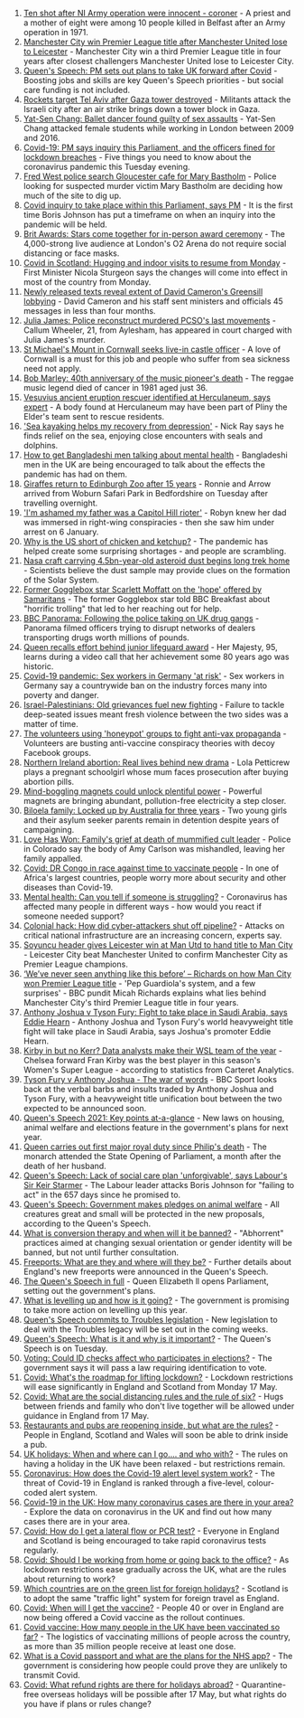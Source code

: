 1. [Ten shot after NI Army operation were innocent - coroner](https://www.bbc.co.uk/news/uk-northern-ireland-56986784) - A priest and a mother of eight were among 10 people killed in Belfast after an Army operation in 1971.
2. [Manchester City win Premier League title after Manchester United lose to Leicester](https://www.bbc.co.uk/sport/football/56964843) - Manchester City win a third Premier League title in four years after closest challengers Manchester United lose to Leicester City.
3. [Queen's Speech: PM sets out plans to take UK forward after Covid](https://www.bbc.co.uk/news/uk-politics-57071636) - Boosting jobs and skills are key Queen's Speech priorities - but social care funding is not included.
4. [Rockets target Tel Aviv after Gaza tower destroyed](https://www.bbc.co.uk/news/world-middle-east-57066275) - Militants attack the Israeli city after an air strike brings down a tower block in Gaza.
5. [Yat-Sen Chang: Ballet dancer found guilty of sex assaults](https://www.bbc.co.uk/news/uk-england-london-57073643) - Yat-Sen Chang attacked female students while working in London between 2009 and 2016.
6. [Covid-19: PM says inquiry this Parliament, and the officers fined for lockdown breaches](https://www.bbc.co.uk/news/uk-57065753) - Five things you need to know about the coronavirus pandemic this Tuesday evening.
7. [Fred West police search Gloucester cafe for Mary Bastholm](https://www.bbc.co.uk/news/uk-england-gloucestershire-57070279) - Police looking for suspected murder victim Mary Bastholm are deciding how much of the site to dig up.
8. [Covid inquiry to take place within this Parliament, says PM](https://www.bbc.co.uk/news/uk-57074536) - It is the first time Boris Johnson has put a timeframe on when an inquiry into the pandemic will be held.
9. [Brit Awards: Stars come together for in-person award ceremony](https://www.bbc.co.uk/news/entertainment-arts-57059652) - The 4,000-strong live audience at London's O2 Arena do not require social distancing or face masks.
10. [Covid in Scotland: Hugging and indoor visits to resume from Monday](https://www.bbc.co.uk/news/uk-scotland-57070970) - First Minister Nicola Sturgeon says the changes will come into effect in most of the country from Monday.
11. [Newly released texts reveal extent of David Cameron's Greensill lobbying](https://www.bbc.co.uk/news/uk-politics-57074690) - David Cameron and his staff sent ministers and officials 45 messages in less than four months.
12. [Julia James: Police reconstruct murdered PCSO's last movements](https://www.bbc.co.uk/news/uk-england-kent-57068647) - Callum Wheeler, 21, from Aylesham, has appeared in court charged with Julia James's murder.
13. [St Michael's Mount in Cornwall seeks live-in castle officer](https://www.bbc.co.uk/news/uk-england-cornwall-57076163) - A love of Cornwall is a must for this job and people who suffer from sea sickness need not apply.
14. [Bob Marley: 40th anniversary of the music pioneer's death](https://www.bbc.co.uk/news/in-pictures-57022757) - The reggae music legend died of cancer in 1981 aged just 36.
15. [Vesuvius ancient eruption rescuer identified at Herculaneum, says expert](https://www.bbc.co.uk/news/world-europe-57055163) - A body found at Herculaneum may have been part of Pliny the Elder's team sent to rescue residents.
16. ['Sea kayaking helps my recovery from depression'](https://www.bbc.co.uk/news/uk-scotland-glasgow-west-56979424) - Nick Ray says he finds relief on the sea, enjoying close encounters with seals and dolphins.
17. [How to get Bangladeshi men talking about mental health](https://www.bbc.co.uk/news/health-57059479) - Bangladeshi men in the UK are being encouraged to talk about the effects the pandemic has had on them.
18. [Giraffes return to Edinburgh Zoo after 15 years](https://www.bbc.co.uk/news/uk-scotland-edinburgh-east-fife-57071464) - Ronnie and Arrow arrived from Woburn Safari Park in Bedfordshire on Tuesday after travelling overnight.
19. ['I'm ashamed my father was a Capitol Hill rioter'](https://www.bbc.co.uk/news/world-us-canada-57022923) - Robyn knew her dad was immersed in right-wing conspiracies - then she saw him under arrest on 6 January.
20. [Why is the US short of chicken and ketchup?](https://www.bbc.co.uk/news/world-us-canada-57029542) - The pandemic has helped create some surprising shortages - and people are scrambling.
21. [Nasa craft carrying 4.5bn-year-old asteroid dust begins long trek home](https://www.bbc.co.uk/news/world-us-canada-57065381) - Scientists believe the dust sample may provide clues on the formation of the Solar System.
22. [Former Gogglebox star Scarlett Moffatt on the 'hope' offered by Samaritans](https://www.bbc.co.uk/news/uk-57030285) - The former Gogglebox star told BBC Breakfast about "horrific trolling" that led to her reaching out for help.
23. [BBC Panorama: Following the police taking on UK drug gangs](https://www.bbc.co.uk/news/uk-57058635) - Panorama filmed officers trying to disrupt networks of dealers transporting drugs worth millions of pounds.
24. [Queen recalls effort behind junior lifeguard award](https://www.bbc.co.uk/news/uk-57052091) - Her Majesty, 95, learns during a video call that her achievement some 80 years ago was historic.
25. [Covid-19 pandemic: Sex workers in Germany 'at risk'](https://www.bbc.co.uk/news/world-europe-57029723) - Sex workers in Germany say a countrywide ban on the industry forces many into poverty and danger.
26. [Israel-Palestinians: Old grievances fuel new fighting](https://www.bbc.co.uk/news/world-middle-east-57074460) - Failure to tackle deep-seated issues meant fresh violence between the two sides was a matter of time.
27. [The volunteers using 'honeypot' groups to fight anti-vax propaganda](https://www.bbc.co.uk/news/blogs-trending-57051691) - Volunteers are busting anti-vaccine conspiracy theories with decoy Facebook groups.
28. [Northern Ireland abortion: Real lives behind new drama](https://www.bbc.co.uk/news/newsbeat-57013409) - Lola Petticrew plays a pregnant schoolgirl whose mum faces prosecution after buying abortion pills.
29. [Mind-boggling magnets could unlock plentiful power](https://www.bbc.co.uk/news/business-56843149) - Powerful magnets are bringing abundant, pollution-free electricity a step closer.
30. [Biloela family: Locked up by Australia for three years](https://www.bbc.co.uk/news/world-australia-56768529) - Two young girls and their asylum seeker parents remain in detention despite years of campaigning.
31. [Love Has Won: Family's grief at death of mummified cult leader](https://www.bbc.co.uk/news/world-us-canada-57017270) - Police in Colorado say the body of Amy Carlson was mishandled, leaving her family appalled.
32. [Covid: DR Congo in race against time to vaccinate people](https://www.bbc.co.uk/news/health-57028747) - In one of Africa's largest countries, people worry more about security and other diseases than Covid-19.
33. [Mental health: Can you tell if someone is struggling?](https://www.bbc.co.uk/news/health-57013126) - Coronavirus has affected many people in different ways - how would you react if someone needed support?
34. [Colonial hack: How did cyber-attackers shut off pipeline?](https://www.bbc.co.uk/news/technology-57063636) - Attacks on critical national infrastructure are an increasing concern, experts say.
35. [Soyuncu header gives Leicester win at Man Utd to hand title to Man City](https://www.bbc.co.uk/sport/football/56990159) - Leicester City beat Manchester United to confirm Manchester City as Premier League champions.
36. [‘We’ve never seen anything like this before’ – Richards on how Man City won Premier League title](https://www.bbc.co.uk/sport/football/56959792) - 'Pep Guardiola's system, and a few surprises' - BBC pundit Micah Richards explains what lies behind Manchester City's third Premier League title in four years.
37. [Anthony Joshua v Tyson Fury: Fight to take place in Saudi Arabia, says Eddie Hearn](https://www.bbc.co.uk/sport/boxing/57068810) - Anthony Joshua and Tyson Fury's world heavyweight title fight will take place in Saudi Arabia, says Joshua's promoter Eddie Hearn.
38. [Kirby in but no Kerr? Data analysts make their WSL team of the year](https://www.bbc.co.uk/sport/football/57066581) - Chelsea forward Fran Kirby was the best player in this season's Women's Super League - according to statistics from Carteret Analytics.
39. [Tyson Fury v Anthony Joshua - The war of words](https://www.bbc.co.uk/sport/av/boxing/57080115) - BBC Sport looks back at the verbal barbs and insults traded by Anthony Joshua and Tyson Fury, with a heavyweight title unification bout between the two expected to be announced soon.
40. [Queen's Speech 2021: Key points at-a-glance](https://www.bbc.co.uk/news/uk-politics-56987630) - New laws on housing, animal welfare and elections feature in the government's plans for next year.
41. [Queen carries out first major royal duty since Philip's death](https://www.bbc.co.uk/news/uk-57068042) - The monarch attended the State Opening of Parliament, a month after the death of her husband.
42. [Queen's Speech: Lack of social care plan 'unforgivable', says Labour's Sir Keir Starmer](https://www.bbc.co.uk/news/uk-politics-57072926) - The Labour leader attacks Boris Johnson for "failing to act" in the 657 days since he promised to.
43. [Queen's Speech: Government makes pledges on animal welfare](https://www.bbc.co.uk/news/uk-politics-57072922) - All creatures great and small will be protected in the new proposals, according to the Queen's Speech.
44. [What is conversion therapy and when will it be banned?](https://www.bbc.co.uk/news/explainers-56496423) - "Abhorrent" practices aimed at changing sexual orientation or gender identity will be banned, but not until further consultation.
45. [Freeports: What are they and where will they be?](https://www.bbc.co.uk/news/uk-politics-55819489) - Further details about England's new freeports were announced in the Queen's Speech.
46. [The Queen's Speech in full](https://www.bbc.co.uk/news/uk-politics-57071775) - Queen Elizabeth ll opens Parliament, setting out the government's plans.
47. [What is levelling up and how is it going?](https://www.bbc.co.uk/news/56238260) - The government is promising to take more action on levelling up this year.
48. [Queen's Speech commits to Troubles legislation](https://www.bbc.co.uk/news/uk-northern-ireland-57069455) - New legislation to deal with the Troubles legacy will be set out in the coming weeks.
49. [Queen's Speech: What is it and why is it important?](https://www.bbc.co.uk/news/uk-politics-32816450) - The Queen's Speech is on Tuesday.
50. [Voting: Could ID checks affect who participates in elections?](https://www.bbc.co.uk/news/uk-politics-50044539) - The government says it will pass a law requiring identification to vote.
51. [Covid: What's the roadmap for lifting lockdown?](https://www.bbc.co.uk/news/explainers-52530518) - Lockdown restrictions will ease significantly in England and Scotland from Monday 17 May.
52. [Covid: What are the social distancing rules and the rule of six?](https://www.bbc.co.uk/news/uk-51506729) - Hugs between friends and family who don't live together will be allowed under guidance in England from 17 May.
53. [Restaurants and pubs are reopening inside, but what are the rules?](https://www.bbc.co.uk/news/business-52977388) - People in England, Scotland and Wales will soon be able to drink inside a pub.
54. [UK holidays: When and where can I go.... and who with?](https://www.bbc.co.uk/news/explainers-52646738) - The rules on having a holiday in the UK have been relaxed - but restrictions remain.
55. [Coronavirus: How does the Covid-19 alert level system work?](https://www.bbc.co.uk/news/explainers-52634739) - The threat of Covid-19 in England is ranked through a five-level, colour-coded alert system.
56. [Covid-19 in the UK: How many coronavirus cases are there in your area?](https://www.bbc.co.uk/news/uk-51768274) - Explore the data on coronavirus in the UK and find out how many cases there are in your area.
57. [Covid: How do I get a lateral flow or PCR test?](https://www.bbc.co.uk/news/health-51943612) - Everyone in England and Scotland is being encouraged to take rapid coronavirus tests regularly.
58. [Covid: Should I be working from home or going back to the office?](https://www.bbc.co.uk/news/business-52567567) - As lockdown restrictions ease gradually across the UK, what are the rules about returning to work?
59. [Which countries are on the green list for foreign holidays?](https://www.bbc.co.uk/news/explainers-52544307) - Scotland is to adopt the same "traffic light" system for foreign travel as England.
60. [Covid: When will I get the vaccine?](https://www.bbc.co.uk/news/health-55045639) - People 40 or over in England are now being offered a Covid vaccine as the rollout continues.
61. [Covid vaccine: How many people in the UK have been vaccinated so far?](https://www.bbc.co.uk/news/health-55274833) - The logistics of vaccinating millions of people across the country, as more than 35 million people receive at least one dose.
62. [What is a Covid passport and what are the plans for the NHS app?](https://www.bbc.co.uk/news/explainers-55718553) - The government is considering how people could prove they are unlikely to transmit Covid.
63. [Covid: What refund rights are there for holidays abroad?](https://www.bbc.co.uk/news/business-51615412) - Quarantine-free overseas holidays will be possible after 17 May, but what rights do you have if plans or rules change?
